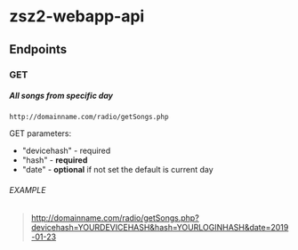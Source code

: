 # zsz2-webapp-api

## Endpoints

### **GET** 

##### All songs from specific day

`http://domainname.com/radio/getSongs.php`

GET parameters:
- "devicehash" - required
- "hash" - **required**
- "date" - **optional** if not set the default is current day

###### EXAMPLE

> http://domainname.com/radio/getSongs.php?devicehash=YOURDEVICEHASH&hash=YOURLOGINHASH&date=2019-01-23
